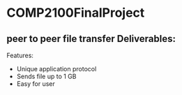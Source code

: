 # COMP2100FinalProject
peer to peer file transfer
Deliverables:
-
Features:
- Unique application protocol
- Sends file up to 1 GB
- Easy for user 


